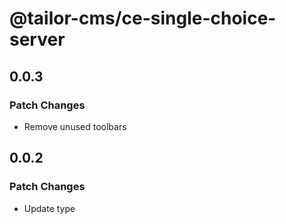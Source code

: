 # @tailor-cms/ce-single-choice-server

## 0.0.3

### Patch Changes

- Remove unused toolbars

## 0.0.2

### Patch Changes

- Update type
